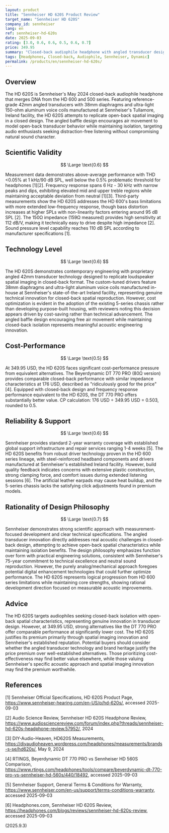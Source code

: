 ```yaml
---
layout: product
title: "Sennheiser HD 620S Product Review"
target_name: "Sennheiser HD 620S"
company_id: sennheiser
lang: en
ref: sennheiser-hd-620s
date: 2025-09-03
rating: [3.0, 0.6, 0.6, 0.5, 0.6, 0.7]
price: 349.95
summary: "Closed-back audiophile headphone with angled transducer design for spatial imaging, offering good technical performance but facing strong cost-performance pressure from alternatives"
tags: [Headphones, Closed-back, Audiophile, Sennheiser, Dynamic]
permalink: /products/en/sennheiser-hd-620s/
---
```


## Overview

The HD 620S is Sennheiser's May 2024 closed-back audiophile headphone that merges DNA from the HD 600 and 500 series. Featuring reference-grade 42mm angled transducers with 38mm diaphragms and ultra-light 150-ohm aluminum voice coils manufactured at Sennheiser's Tullamore, Ireland facility, the HD 620S attempts to replicate open-back spatial imaging in a closed design. The angled baffle design encourages air movement to model open-back transducer behavior while maintaining isolation, targeting audio enthusiasts seeking distraction-free listening without compromising natural sound character.

## Scientific Validity

$$ \Large \text{0.6} $$

Measurement data demonstrates above-average performance with THD <0.05% at 1 kHz/90 dB SPL, well below the 0.5% problematic threshold for headphones [1][2]. Frequency response spans 6 Hz - 30 kHz with narrow peaks and dips, exhibiting elevated mid and upper treble regions while maintaining acceptable deviation from neutral [1][3]. Third-party measurements show the HD 620S addresses the HD 600's bass limitations with more extended low-frequency response, though bass distortion increases at higher SPLs with non-linearity factors entering around 95 dB SPL [2]. The 150Ω impedance (159Ω measured) provides high sensitivity at 112 dB/V, making it technically easy to drive despite high impedance [2]. Sound pressure level capability reaches 110 dB SPL according to manufacturer specifications [1].

## Technology Level

$$ \Large \text{0.6} $$

The HD 620S demonstrates contemporary engineering with proprietary angled 42mm transducer technology designed to replicate loudspeaker spatial imaging in closed-back format. The custom-tuned drivers feature 38mm diaphragms and ultra-light aluminum voice coils manufactured in-house at Sennheiser's state-of-the-art Ireland facility, representing genuine technical innovation for closed-back spatial reproduction. However, cost optimization is evident in the adoption of the existing 5-series chassis rather than developing purpose-built housing, with reviewers noting this decision appears driven by cost-saving rather than technical advancement. The angled baffle design encouraging free air movement while maintaining closed-back isolation represents meaningful acoustic engineering innovation.

## Cost-Performance

$$ \Large \text{0.5} $$

At 349.95 USD, the HD 620S faces significant cost-performance pressure from equivalent alternatives. The Beyerdynamic DT 770 PRO (80Ω version) provides comparable closed-back performance with similar impedance characteristics at 176 USD, described as "ridiculously good for the price" [4]. Equipped with closed-back design and frequency response performance equivalent to the HD 620S, the DT 770 PRO offers substantially better value. CP calculation: 176 USD ÷ 349.95 USD = 0.503, rounded to 0.5.

## Reliability & Support

$$ \Large \text{0.6} $$

Sennheiser provides standard 2-year warranty coverage with established global support infrastructure and repair services ranging 1-4 weeks [5]. The HD 620S benefits from robust driver technology proven in the HD 600 series lineage, with steel-reinforced headband components and drivers manufactured at Sennheiser's established Ireland facility. However, build quality feedback indicates concerns with extensive plastic construction, strong clamping force, and comfort issues during extended listening sessions [6]. The artificial leather earpads may cause heat buildup, and the 5-series chassis lacks the satisfying click adjustments found in premium models.

## Rationality of Design Philosophy

$$ \Large \text{0.7} $$

Sennheiser demonstrates strong scientific approach with measurement-focused development and clear technical specifications. The angled transducer innovation directly addresses real acoustic challenges in closed-back design, attempting to achieve open-back spatial characteristics while maintaining isolation benefits. The design philosophy emphasizes function over form with practical engineering solutions, consistent with Sennheiser's 75-year commitment to technical excellence and neutral sound reproduction. However, the purely analog/mechanical approach foregoes potential digital enhancement technologies that could further optimize performance. The HD 620S represents logical progression from HD 600 series limitations while maintaining core strengths, showing rational development direction focused on measurable acoustic improvements.

## Advice

The HD 620S targets audiophiles seeking closed-back isolation with open-back spatial characteristics, representing genuine innovation in transducer design. However, at 349.95 USD, strong alternatives like the DT 770 PRO offer comparable performance at significantly lower cost. The HD 620S justifies its premium primarily through spatial imaging innovation and Sennheiser's established reputation. Potential buyers should consider whether the angled transducer technology and brand heritage justify the price premium over well-established alternatives. Those prioritizing cost-effectiveness may find better value elsewhere, while those valuing Sennheiser's specific acoustic approach and spatial imaging innovation may find the premium worthwhile.

## References

[1] Sennheiser Official Specifications, HD 620S Product Page, https://www.sennheiser-hearing.com/en-US/p/hd-620s/, accessed 2025-09-03

[2] Audio Science Review, Sennheiser HD 620S Headphone Review, https://www.audiosciencereview.com/forum/index.php?threads/sennheiser-hd-620s-headphone-review.57952/, 2024

[3] DIY-Audio-Heaven, HD620S Measurements, https://diyaudioheaven.wordpress.com/headphones/measurements/brands-s-se/hd620s/, May 9, 2024

[4] RTINGS, Beyerdynamic DT 770 PRO vs Sennheiser HD 560S Comparison, https://www.rtings.com/headphones/tools/compare/beyerdynamic-dt-770-pro-vs-sennheiser-hd-560s/440/18492, accessed 2025-09-03

[5] Sennheiser Support, General Terms & Conditions for Warranty, https://www.sennheiser.com/en-us/support/terms-conditions-warranty, accessed 2025-09-03

[6] Headphones.com, Sennheiser HD 620S Review, https://headphones.com/blogs/reviews/sennheiser-hd-620s-review, accessed 2025-09-03

(2025.9.3)